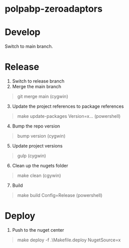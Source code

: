 # polpabp-zeroadaptors

# Develop

Switch to main branch.

# Release

1. Switch to release branch
2. Merge the main branch
> git merge main (cygwin)
3. Update the project references to package references 
> make update-packages Version=x... (powershell)
4. Bump the repo version
> bump version (cygwin)
5. Update project versions
> gulp (cygwin)
6. Clean up the nugets folder
> make clean (cgywin)
7. Build
> make build Config=Release (powershell)

# Deploy
1. Push to the nuget center

> make deploy -f .\Makefile.deploy NugetSource=x
